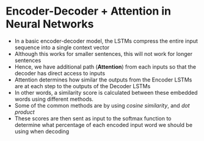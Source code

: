# Encoder-Decoder + Attention in Neural Networks

- In a basic encoder-decoder model, the LSTMs compress the entire input sequence into a single context vector
- Although this works for smaller sentences, this will not work for longer sentences
- Hence, we have additional path (**Attention**) from each inputs so that the decoder has direct access to inputs
- Attention determines how similar the outputs from the Encoder LSTMs are at each step to the outputs of the Decoder LSTMs
- In other words, a similarity score is calculated between these embedded words using different methods.
- Some of the common methods are by using *cosine similarity*, and *dot product*
- These scores are then sent as input to the softmax function to determine what percentage of each encoded input word we should be using when decoding

